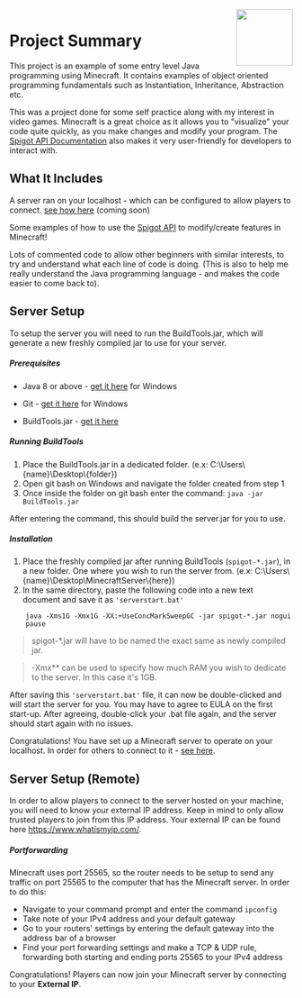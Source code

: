 <img src="https://avatars1.githubusercontent.com/u/4350249?s=280&v=4" height="100" align="right">

# Project Summary
This project is an example of some entry level Java programming using Minecraft. It contains examples of object oriented programming fundamentals such as Instantiation, Inheritance, Abstraction etc.

This was a project done for some self practice along with my interest in video games. Minecraft is a great choice as it allows you to "visualize" your code quite quickly, as you make changes and modify your program. The <a href="https://hub.spigotmc.org/javadocs/spigot/">Spigot API Documentation</a> also makes it very user-friendly for developers to interact with.


## What It Includes
A server ran on your localhost - which can be configured to allow players to connect. <a href="#serversetup">see how here</a> (coming soon)

Some examples of how to use the <a href="https://www.spigotmc.org/wiki/spigot/">Spigot API</a> to modify/create features in Minecraft!

Lots of commented code to allow other beginners with similar interests, to try and understand what each line of code is doing. (This is also to help me really understand the Java programming language - and makes the code easier to come back to).

## Server Setup
To setup the server you will need to run the BuildTools.jar, which will generate a new freshly compiled jar to use for your server.


##### Prerequisites
* Java 8 or above - <a href="https://www.java.com/en/download/">get it here</a> for Windows

* Git - <a href="https://gitforwindows.org/">get it here</a> for Windows

* BuildTools.jar - <a href="https://hub.spigotmc.org/jenkins/job/BuildTools/lastSuccessfulBuild/artifact/target/BuildTools.jar.">get it here</a>


##### Running BuildTools
1. Place the BuildTools.jar in a dedicated folder. (e.x: C:\Users\\{name}\\Desktop\\{folder})
2. Open git bash on Windows and navigate the folder created from step 1
3. Once inside the folder on git bash enter the command: ``` java -jar BuildTools.jar ```

After entering the command, this should build the server.jar for you to use.


##### Installation
1. Place the freshly compiled jar after running BuildTools (``` spigot-*.jar ```), in a new folder. One where you wish to run the server from. (e.x: C:\Users\\{name}\\Desktop\\MinecraftServer\\{here})
2. In the same directory, paste the following code into a new text document and save it as ```'serverstart.bat'```

``` @echo off
    java -Xms1G -Xmx1G -XX:+UseConcMarkSweepGC -jar spigot-*.jar nogui
    pause
```
> spigot-*.jar will have to be named the exact same as newly compiled jar.

> -Xmx** can be used to specify how much RAM you wish to dedicate to the server. In this case it's 1GB.


After saving this ```'serverstart.bat'``` file, it can now be double-clicked and will start the server for you. You may have to agree to EULA on the first start-up. After agreeing, double-click your .bat file again, and the server should start again with no issues.


Congratulations! You have set up a Minecraft server to operate on your localhost. In order for others to connect to it - <a href="#serversetup">see here</a>.


## Server Setup (Remote)
<a id="serversetup"></a>
In order to allow players to connect to the server hosted on your machine, you will need to know your external IP address. Keep in mind to only allow trusted players to join from this IP address. Your external IP can be found here https://www.whatismyip.com/.


##### Portforwarding
Minecraft uses port 25565, so the router needs to be setup to send any traffic on port 25565 to the computer that has the Minecraft server. In order to do this:
* Navigate to your command prompt and enter the command ```ipconfig```
* Take note of your IPv4 address and your default gateway
* Go to your routers' settings by entering the default gateway into the address bar of a browser
* Find your port forwarding settings and make a TCP & UDP rule, forwarding both starting and ending ports 25565 to your IPv4 address

Congratulations! Players can now join your Minecraft server by connecting to your **External IP**.
